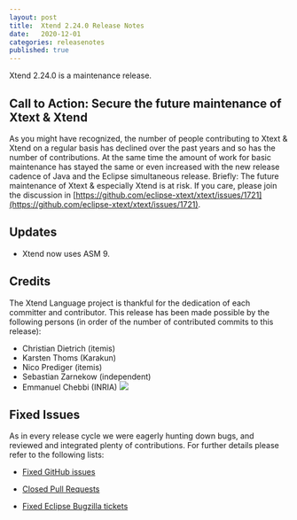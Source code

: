```yaml
---
layout: post
title:  Xtend 2.24.0 Release Notes
date:   2020-12-01
categories: releasenotes
published: true
---
```


Xtend 2.24.0 is a maintenance release.

## Call to Action: Secure the future maintenance of Xtext & Xtend

As you might have recognized, the number of people contributing to Xtext & Xtend on a regular basis has declined over the past years and so has the number of contributions. At the same time the amount of work for basic maintenance has stayed the same or even increased with the new release cadence of Java and the Eclipse simultaneous release. Briefly: The future maintenance of Xtext & especially Xtend is at risk. If you care, please join the discussion in [https://github.com/eclipse-xtext/xtext/issues/1721](https://github.com/eclipse-xtext/xtext/issues/1721).

## Updates

- Xtend now uses ASM 9.

## Credits

The Xtend Language project is thankful for the dedication of each committer and contributor. This release has been made possible by the following persons (in order of the number of contributed commits to this release):

- Christian Dietrich (itemis)
- Karsten Thoms (Karakun)
- Nico Prediger (itemis)
- Sebastian Zarnekow (independent)
- Emmanuel Chebbi (INRIA) ![](https://img.shields.io/badge/-first%20time%20contributor-green.svg)

## Fixed Issues

As in every release cycle we were eagerly hunting down bugs, and reviewed and integrated plenty of contributions. For further details please refer to the following lists:

* [Fixed GitHub issues](https://github.com/search?q=is%3Aissue+milestone%3ARelease_2.24+is%3Aclosed+repo%3Aeclipse%2Fxtext-xtend&type=Issues)

* [Closed Pull Requests](https://github.com/search?q=is%3Apr+milestone%3ARelease_2.24+is%3Aclosed+repo%3Aeclipse%2Fxtext-xtend&type=Issues)

* [Fixed Eclipse Bugzilla tickets](https://bugs.eclipse.org/bugs/buglist.cgi?bug_status=RESOLVED&bug_status=VERIFIED&bug_status=CLOSED&classification=Modeling&classification=Tools&columnlist=product%2Ccomponent%2Cassigned_to%2Cbug_status%2Cresolution%2Cshort_desc%2Cchangeddate%2Ckeywords&f0=OP&f1=OP&f3=CP&f4=CP&known_name=Xtext%202.24&list_id=16618269&product=TMF&product=Xtend&query_based_on=Xtext%202.24&query_format=advanced&status_whiteboard=v2.24&status_whiteboard_type=allwordssubstr)

